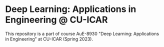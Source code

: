 # Deep Learning: Applications in Engineering @ CU-ICAR
This repository is a part of course AuE-8930 "Deep Learning: Applications in Engineering" at CU-ICAR (Spring 2023).
